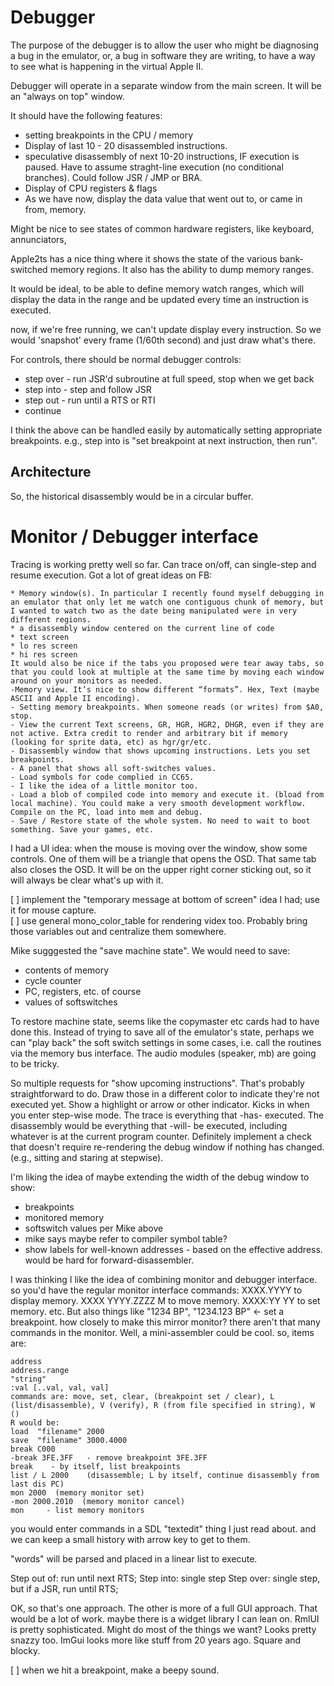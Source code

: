 # Debugger

The purpose of the debugger is to allow the user who might be diagnosing a bug in the emulator, or, a bug in software they are writing, to have a way to see what is happening in the virtual Apple II.

Debugger will operate in a separate window from the main screen. It will be an "always on top" window.

It should have the following features:

* setting breakpoints in the CPU / memory
* Display of last 10 - 20 disassembled instructions.
* speculative disassembly of next 10-20 instructions, IF execution is paused. Have to assume straght-line execution (no conditional branches). Could follow JSR / JMP or BRA.
* Display of CPU registers & flags
* As we have now, display the data value that went out to, or came in from, memory.

Might be nice to see states of common hardware registers, like keyboard, annunciators, 

Apple2ts has a nice thing where it shows the state of the various bank-switched memory regions. It also has the ability to dump memory ranges.

It would be ideal, to be able to define memory watch ranges, which will display the data in the range and be updated every time an instruction is executed.

now, if we're free running, we can't update display every instruction. So we would 'snapshot' every frame (1/60th second) and just draw what's there.

For controls, there should be normal debugger controls:
* step over - run JSR'd subroutine at full speed, stop when we get back
* step into - step and follow JSR
* step out - run until a RTS or RTI
* continue

I think the above can be handled easily by automatically setting appropriate breakpoints. e.g., step into is "set breakpoint at next instruction, then run".

## Architecture

So, the historical disassembly would be in a circular buffer.


# Monitor / Debugger interface

Tracing is working pretty well so far. Can trace on/off, can single-step and resume execution. Got a lot of great ideas on FB:
```
* Memory window(s). In particular I recently found myself debugging in an emulator that only let me watch one contiguous chunk of memory, but I wanted to watch two as the date being manipulated were in very different regions.
* a disassembly window centered on the current line of code
* text screen
* lo res screen
* hi res screen
It would also be nice if the tabs you proposed were tear away tabs, so that you could look at multiple at the same time by moving each window around on your monitors as needed.
-Memory view. It’s nice to show different “formats”. Hex, Text (maybe ASCII and Apple II encoding).
- Setting memory breakpoints. When someone reads (or writes) from $A0, stop.
- View the current Text screens, GR, HGR, HGR2, DHGR, even if they are not active. Extra credit to render and arbitrary bit if memory (looking for sprite data, etc) as hgr/gr/etc.
- Disassembly window that shows upcoming instructions. Lets you set breakpoints.
- A panel that shows all soft-switches values.
- Load symbols for code complied in CC65.
- I like the idea of a little monitor too.
- Load a blob of compiled code into memory and execute it. (bload from local machine). You could make a very smooth development workflow. Compile on the PC, load into mem and debug.
- Save / Restore state of the whole system. No need to wait to boot something. Save your games, etc.
```

I had a UI idea: when the mouse is moving over the window, show some controls. One of them will be a triangle that opens the OSD. That same tab also closes the OSD. It will be on the upper right corner sticking out, so it will always be clear what's up with it.

[ ] implement the "temporary message at bottom of screen" idea I had; use it for mouse capture.   
[ ] use general mono_color_table for rendering videx too. Probably bring those variables out and centralize them somewhere.  

Mike sugggested the "save machine state". We would need to save:
* contents of memory
* cycle counter
* PC, registers, etc. of course
* values of softswitches

To restore machine state, seems like the copymaster etc cards had to have done this. Instead of trying to save all of the emulator's state, perhaps we can "play back" the soft switch settings in some cases, i.e. call the routines via the memory bus interface. The audio modules (speaker, mb) are going to be tricky.

So multiple requests for "show upcoming instructions". That's probably straightforward to do. Draw those in a different color to indicate they're not executed yet. Show a highlight or arrow or other indicator. Kicks in when you enter step-wise mode. The trace is everything that -has- executed. The disassembly would be everything that -will- be executed, including whatever is at the current program counter.
Definitely implement a check that doesn't require re-rendering the debug window if nothing has changed. (e.g., sitting and staring at stepwise).

I'm liking the idea of maybe extending the width of the debug window to show:
* breakpoints
* monitored memory
* softswitch values per Mike above
* mike says maybe refer to compiler symbol table?
* show labels for well-known addresses - based on the effective address. would be hard for forward-disassembler.

I was thinking I like the idea of combining monitor and debugger interface. so you'd have the regular monitor interface commands: 
XXXX.YYYY to display memory. 
XXXX YYYY.ZZZZ M to move memory. XXXX:YY YY to set memory. etc.
But also things like "1234 BP", "1234.123 BP" <- set a breakpoint. 
how closely to make this mirror monitor? there aren't that many commands in the monitor. Well, a mini-assembler could be cool.
so, items are:
```
address
address.range
"string"
:val [..val, val, val]
commands are: move, set, clear, (breakpoint set / clear), L (list/disassemble), V (verify), R (from file specified in string), W ()
R would be:
load  "filename" 2000
save  "filename" 3000.4000
break C000
-break 3FE.3FF   - remove breakpoint 3FE.3FF
break    - by itself, list breakpoints
list / L 2000    (disassemble; L by itself, continue disassembly from last dis PC)
mon 2000  (memory monitor set)
-mon 2000.2010  (memory monitor cancel)
mon     - list memory monitors
```

you would enter commands in a SDL "textedit" thing I just read about. and we can keep a small history with arrow key to get to them.

"words" will be parsed and placed in a linear list to execute.

Step out of: run until next RTS;
Step into: single step
Step over: single step, but if a JSR, run until RTS;

OK, so that's one approach. The other is more of a full GUI approach. That would be a lot of work. maybe there is a widget library I can lean on.
RmlUI is pretty sophisticated. Might do most of the things we want? Looks pretty snazzy too. ImGui looks more like stuff from 20 years ago. Square and blocky.

[ ] when we hit a breakpoint, make a beepy sound.  
